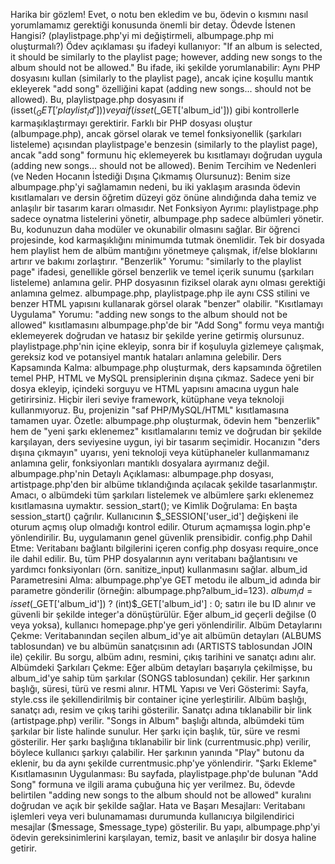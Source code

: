 Harika bir gözlem! Evet, o notu ben ekledim ve bu, ödevin o kısmını nasıl yorumlamamız gerektiği konusunda önemli bir detay.
Ödevde İstenen Hangisi? (playlistpage.php'yi mi değiştirmeli, albumpage.php mi oluşturmalı?)
Ödev açıklaması şu ifadeyi kullanıyor:
"If an album is selected, it should be similarly to the playlist page; however, adding new songs to the album should not be allowed."
Bu ifade, iki şekilde yorumlanabilir:
Aynı PHP dosyasını kullan (similarly to the playlist page), ancak içine koşullu mantık ekleyerek "add song" özelliğini kapat (adding new songs... should not be allowed). Bu, playlistpage.php dosyasını if (isset($_GET['playlist_id'])) veya if (isset($_GET['album_id'])) gibi kontrollerle karmaşıklaştırmayı gerektirir.
Farklı bir PHP dosyası oluştur (albumpage.php), ancak görsel olarak ve temel fonksiyonellik (şarkıları listeleme) açısından playlistpage'e benzesin (similarly to the playlist page), ancak "add song" formunu hiç eklemeyerek bu kısıtlamayı doğrudan uygula (adding new songs... should not be allowed).
Benim Tercihim ve Nedenleri (ve Neden Hocanın İstediği Dışına Çıkmamış Olursunuz):
Benim size albumpage.php'yi sağlamamın nedeni, bu iki yaklaşım arasında ödevin kısıtlamaları ve dersin öğretim düzeyi göz önüne alındığında daha temiz ve anlaşılır bir tasarım kararı olmasıdır.
Net Fonksiyon Ayrımı: playlistpage.php sadece oynatma listelerini yönetir, albumpage.php sadece albümleri yönetir. Bu, kodunuzun daha modüler ve okunabilir olmasını sağlar. Bir öğrenci projesinde, kod karmaşıklığını minimumda tutmak önemlidir. Tek bir dosyada hem playlist hem de albüm mantığını yönetmeye çalışmak, if/else bloklarını artırır ve bakımı zorlaştırır.
"Benzerlik" Yorumu: "similarly to the playlist page" ifadesi, genellikle görsel benzerlik ve temel içerik sunumu (şarkıları listeleme) anlamına gelir. PHP dosyasının fiziksel olarak aynı olması gerektiği anlamına gelmez. albumpage.php, playlistpage.php ile aynı CSS stilini ve benzer HTML yapısını kullanarak görsel olarak "benzer" olabilir.
"Kısıtlamayı Uygulama" Yorumu: "adding new songs to the album should not be allowed" kısıtlamasını albumpage.php'de bir "Add Song" formu veya mantığı eklemeyerek doğrudan ve hatasız bir şekilde yerine getirmiş olursunuz. playlistpage.php'nin içine ekleyip, sonra bir if koşuluyla gizlemeye çalışmak, gereksiz kod ve potansiyel mantık hataları anlamına gelebilir.
Ders Kapsamında Kalma: albumpage.php oluşturmak, ders kapsamında öğretilen temel PHP, HTML ve MySQL prensiplerinin dışına çıkmaz. Sadece yeni bir dosya ekleyip, içindeki sorguyu ve HTML yapısını amacına uygun hale getirirsiniz. Hiçbir ileri seviye framework, kütüphane veya teknoloji kullanmıyoruz. Bu, projenizin "saf PHP/MySQL/HTML" kısıtlamasına tamamen uyar.
Özetle:
albumpage.php oluşturmak, ödevin hem "benzerlik" hem de "yeni şarkı eklenemez" kısıtlamalarını temiz ve doğrudan bir şekilde karşılayan, ders seviyesine uygun, iyi bir tasarım seçimidir. Hocanızın "ders dışına çıkmayın" uyarısı, yeni teknoloji veya kütüphaneler kullanmamanız anlamına gelir, fonksiyonları mantıklı dosyalara ayırmanız değil.
albumpage.php'nin Detaylı Açıklaması:
albumpage.php dosyası, artistpage.php'den bir albüme tıklandığında açılacak şekilde tasarlanmıştır. Amacı, o albümdeki tüm şarkıları listelemek ve albümlere şarkı eklenemez kısıtlamasına uymaktır.
session_start(); ve Kimlik Doğrulama:
En başta session_start() çağrılır.
Kullanıcının $_SESSION['user_id'] değişkeni ile oturum açmış olup olmadığı kontrol edilir. Oturum açmamışsa login.php'e yönlendirilir. Bu, uygulamanın genel güvenlik prensibidir.
config.php Dahil Etme:
Veritabanı bağlantı bilgilerini içeren config.php dosyası require_once ile dahil edilir. Bu, tüm PHP dosyalarının aynı veritabanı bağlantısını ve yardımcı fonksiyonları (örn. sanitize_input) kullanmasını sağlar.
album_id Parametresini Alma:
albumpage.php'ye GET metodu ile album_id adında bir parametre gönderilir (örneğin: albumpage.php?album_id=123).
$album_id = isset($_GET['album_id']) ? (int)$_GET['album_id'] : 0; satırı ile bu ID alınır ve güvenli bir şekilde integer'a dönüştürülür.
Eğer album_id geçerli değilse (0 veya yoksa), kullanıcı homepage.php'ye geri yönlendirilir.
Albüm Detaylarını Çekme:
Veritabanından seçilen album_id'ye ait albümün detayları (ALBUMS tablosundan) ve bu albümün sanatçısının adı (ARTISTS tablosundan JOIN ile) çekilir.
Bu sorgu, albüm adını, resmini, çıkış tarihini ve sanatçı adını alır.
Albümdeki Şarkıları Çekme:
Eğer albüm detayları başarıyla çekilmişse, bu album_id'ye sahip tüm şarkılar (SONGS tablosundan) çekilir.
Her şarkının başlığı, süresi, türü ve resmi alınır.
HTML Yapısı ve Veri Gösterimi:
Sayfa, style.css ile şekillendirilmiş bir container içine yerleştirilir.
Albüm başlığı, sanatçı adı, resim ve çıkış tarihi gösterilir. Sanatçı adına tıklanabilir bir link (artistpage.php) verilir.
"Songs in Album" başlığı altında, albümdeki tüm şarkılar bir liste halinde sunulur. Her şarkı için başlık, tür, süre ve resmi gösterilir.
Her şarkı başlığına tıklanabilir bir link (currentmusic.php) verilir, böylece kullanıcı şarkıyı çalabilir.
Her şarkının yanında "Play" butonu da eklenir, bu da aynı şekilde currentmusic.php'ye yönlendirir.
"Şarkı Ekleme" Kısıtlamasının Uygulanması:
Bu sayfada, playlistpage.php'de bulunan "Add Song" formuna ve ilgili arama çubuğuna hiç yer verilmez. Bu, ödevde belirtilen "adding new songs to the album should not be allowed" kuralını doğrudan ve açık bir şekilde sağlar.
Hata ve Başarı Mesajları:
Veritabanı işlemleri veya veri bulunamaması durumunda kullanıcıya bilgilendirici mesajlar ($message, $message_type) gösterilir.
Bu yapı, albumpage.php'yi ödevin gereksinimlerini karşılayan, temiz, basit ve anlaşılır bir dosya haline getirir.